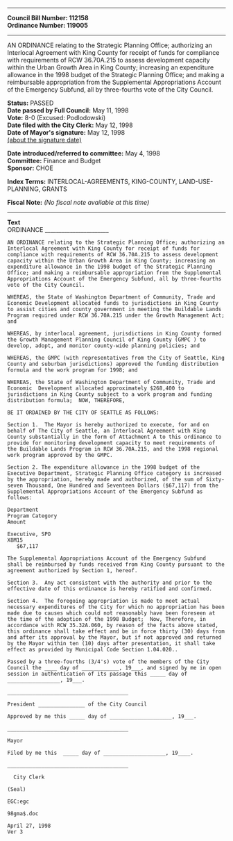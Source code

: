 * * * * *  
  
**Council Bill Number: [](#h0)[](#h2)112158**   
**Ordinance Number: 119005**  
  
* * * * *  
  
AN ORDINANCE relating to the Strategic Planning Office; authorizing an Interlocal Agreement with King County for receipt of funds for compliance with requirements of RCW 36.70A.215 to assess development capacity within the Urban Growth Area in King County; increasing an expenditure allowance in the 1998 budget of the Strategic Planning Office; and making a reimbursable appropriation from the Supplemental Appropriations Account of the Emergency Subfund, all by three-fourths vote of the City Council.  
  
**Status:** PASSED   
**Date passed by Full Council:** May 11, 1998   
**Vote:** 8-0 (Excused: Podlodowski)   
**Date filed with the City Clerk:** May 12, 1998   
**Date of Mayor's signature:** May 12, 1998   
[(about the signature date)](/~public/approvaldate.htm)   
  
  
**Date introduced/referred to committee:** May 4, 1998   
**Committee:** Finance and Budget   
**Sponsor:** CHOE   
  
**Index Terms:** INTERLOCAL-AGREEMENTS, KING-COUNTY, LAND-USE-PLANNING, GRANTS  
  
**Fiscal Note:** *(No fiscal note available at this time)*  
  
* * * * *  
  
**Text**  
    ORDINANCE _______________________  
  
    AN ORDINANCE relating to the Strategic Planning Office; authorizing an  
    Interlocal Agreement with King County for receipt of funds for  
    compliance with requirements of RCW 36.70A.215 to assess development  
    capacity within the Urban Growth Area in King County; increasing an  
    expenditure allowance in the 1998 budget of the Strategic Planning  
    Office; and making a reimbursable appropriation from the Supplemental  
    Appropriations Account of the Emergency Subfund, all by three-fourths  
    vote of the City Council.  
  
    WHEREAS, the State of Washington Department of Community, Trade and  
    Economic Development allocated funds to jurisdictions in King County  
    to assist cities and county government in meeting the Buildable Lands  
    Program required under RCW 36.70A.215 under the Growth Management Act;  
    and  
  
    WHEREAS, by interlocal agreement, jurisdictions in King County formed  
    the Growth Management Planning Council of King County (GMPC ) to  
    develop, adopt, and monitor county-wide planning policies; and  
  
    WHEREAS, the GMPC (with representatives from the City of Seattle, King  
    County and suburban jurisdictions) approved the funding distribution  
    formula and the work program for 1998; and  
  
    WHEREAS, the State of Washington Department of Community, Trade and  
    Economic  Development allocated approximately $268,400 to  
    jurisdictions in King County subject to a work program and funding  
    distribution formula;  NOW, THEREFORE,  
  
    BE IT ORDAINED BY THE CITY OF SEATTLE AS FOLLOWS:  
  
    Section 1.  The Mayor is hereby authorized to execute, for and on  
    behalf of The City of Seattle, an Interlocal Agreement with King  
    County substantially in the form of Attachment A to this ordinance to  
    provide for monitoring development capacity to meet requirements of  
    the Buildable Lands Program in RCW 36.70A.215, and the 1998 regional  
    work program approved by the GMPC.  
  
    Section 2. The expenditure allowance in the 1998 budget of the  
    Executive Department, Strategic Planning Office category is increased  
    by the appropriation, hereby made and authorized, of the sum of Sixty-  
    seven Thousand, One Hundred and Seventeen Dollars ($67,117) from the  
    Supplemental Appropriations Account of the Emergency Subfund as  
    follows:  
  
    Department  
    Program Category  
    Amount  
  
    Executive, SPO  
    X8M15  
       $67,117  
  
    The Supplemental Appropriations Account of the Emergency Subfund  
    shall be reimbursed by funds received from King County pursuant to the  
    agreement authorized by Section 1, hereof.  
  
    Section 3.  Any act consistent with the authority and prior to the  
    effective date of this ordinance is hereby ratified and confirmed.  
  
    Section 4.  The foregoing appropriation is made to meet actual  
    necessary expenditures of the City for which no appropriation has been  
    made due to causes which could not reasonably have been foreseen at  
    the time of the adoption of the 1998 Budget;  Now, Therefore, in  
    accordance with RCW 35.32A.060, by reason of the facts above stated,  
    this ordinance shall take effect and be in force thirty (30) days from  
    and after its approval by the Mayor, but if not approved and returned  
    by the Mayor within ten (10) days after presentation, it shall take  
    effect as provided by Municipal Code Section 1.04.020..  
  
    Passed by a three-fourths (3/4's) vote of the members of the City  
    Council the ____ day of ____________, 19___, and signed by me in open  
    session in authentication of its passage this _____ day of  
    _________________, 19___.  
  
    _______________________________________  
  
    President _______________ of the City Council  
  
    Approved by me this _____ day of ____________________, 19___.  
  
    _______________________________________  
  
    Mayor  
  
    Filed by me this  _____ day of ____________________, 19____.  
  
    _______________________________________  
  
      City Clerk  
  
    (Seal)  
  
    EGC:egc  
  
    98gma$.doc  
  
    April 27, 1998  
    Ver 3  
